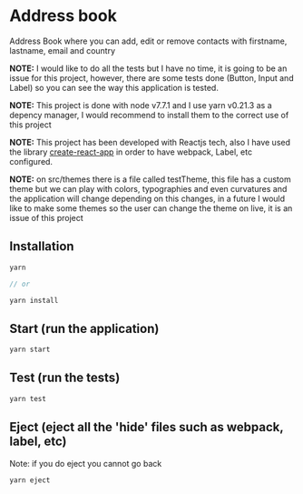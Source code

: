 # Address book

Address Book where you can add, edit or remove contacts with firstname, lastname, email and country

**NOTE:** I would like to do all the tests but I have no time, it is going to be an issue for this project, however, there are some tests done (Button, Input and Label) so you can see the way this application is tested.

**NOTE:** This project is done with node v7.7.1 and I use yarn v0.21.3 as a depency manager, I would recommend to install them to the correct use of this project

**NOTE:** This project has been developed with Reactjs tech, also I have used the library [create-react-app](https://facebook.github.io/react/blog/2016/07/22/create-apps-with-no-configuration.html) in order to have webpack, Label, etc configured.

**NOTE:** on src/themes there is a file called testTheme, this file has a custom theme but we can play with colors, typographies and even curvatures and the application will change depending on this changes, in a future I would like to make some themes so the user can change the theme on live, it is an issue of this project

## Installation
```js
yarn

// or

yarn install
```

## Start (run the application)
```js
yarn start
```

## Test (run the tests)
```js
yarn test
```

## Eject (eject all the 'hide' files such as webpack, label, etc) 
Note: if you do eject you cannot go back
```js
yarn eject
```